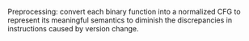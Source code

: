 Preprocessing: convert each binary function into a normalized CFG to represent its meaningful semantics to diminish the discrepancies in instructions caused by version change.
